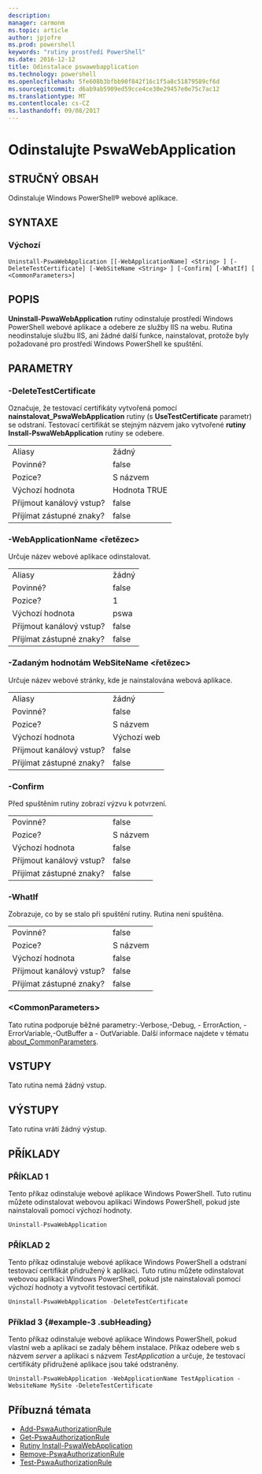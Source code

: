 ```yaml
---
description: 
manager: carmonm
ms.topic: article
author: jpjofre
ms.prod: powershell
keywords: "rutiny prostředí PowerShell"
ms.date: 2016-12-12
title: Odinstalace pswawebapplication
ms.technology: powershell
ms.openlocfilehash: 5fe608b3bfbb90f842f16c1f5a8c51879589cf6d
ms.sourcegitcommit: d6ab9ab5909ed59cce4ce30e29457e0e75c7ac12
ms.translationtype: MT
ms.contentlocale: cs-CZ
ms.lasthandoff: 09/08/2017
---
```

# <a name="uninstall-pswawebapplication"></a>Odinstalujte PswaWebApplication

## <a name="synopsis"></a>STRUČNÝ OBSAH

Odinstaluje Windows PowerShell® webové aplikace.

## <a name="syntax"></a>SYNTAXE

### <a name="default"></a>Výchozí
```
Uninstall-PswaWebApplication [[-WebApplicationName] <String> ] [-DeleteTestCertificate] [-WebSiteName <String> ] [-Confirm] [-WhatIf] [ <CommonParameters>]
```

## <a name="description"></a>POPIS

**Uninstall-PswaWebApplication** rutiny odinstaluje prostředí Windows PowerShell webové aplikace a odebere ze služby IIS na webu. Rutina neodinstaluje službu IIS, ani žádné další funkce, nainstalovat, protože byly požadované pro prostředí Windows PowerShell ke spuštění.

## <a name="parameters"></a>PARAMETRY

### <a name="-deletetestcertificate"></a>-DeleteTestCertificate

Označuje, že testovací certifikáty vytvořená pomocí **nainstalovat\_PswaWebApplication** rutiny (s **UseTestCertificate** parametr) se odstraní.
Testovací certifikát se stejným názvem jako vytvořené **rutiny Install-PswaWebApplication** rutiny se odebere.

|||  
|-|-|
| Aliasy                              | žádný                                 |
| Povinné?                            | false                                |
| Pozice?                            | S názvem                                |
| Výchozí hodnota                        | Hodnota TRUE                                 |
| Přijmout kanálový vstup?               | false                                |
| Přijímat zástupné znaky?          | false                                |

### <a name="-webapplicationname-ltstringgt"></a>-WebApplicationName &lt;řetězec&gt;

Určuje název webové aplikace odinstalovat.

|||  
|-|-|
| Aliasy                              | žádný                                 |
| Povinné?                            | false                                |
| Pozice?                            | 1                                    |
| Výchozí hodnota                        | pswa                                 |
| Přijmout kanálový vstup?               | false                                |
| Přijímat zástupné znaky?          | false                                |

### <a name="-websitename-ltstringgt"></a>-Zadaným hodnotám WebSiteName &lt;řetězec&gt;

Určuje název webové stránky, kde je nainstalována webová aplikace.

|||  
|-|-|
| Aliasy                              | žádný                                 |
| Povinné?                            | false                                |
| Pozice?                            | S názvem                                |
| Výchozí hodnota                        | Výchozí web                     |
| Přijmout kanálový vstup?               | false                                |
| Přijímat zástupné znaky?          | false                                |

### <a name="-confirm"></a>-Confirm

Před spuštěním rutiny zobrazí výzvu k potvrzení.

|||  
|-|-|
| Povinné?                            | false                                |
| Pozice?                            | S názvem                                |
| Výchozí hodnota                        | false                                |
| Přijmout kanálový vstup?               | false                                |
| Přijímat zástupné znaky?          | false                                |

### <a name="-whatif"></a>-WhatIf

Zobrazuje, co by se stalo při spuštění rutiny.
Rutina není spuštěna.

|||  
|-|-|
| Povinné?                            | false                                |
| Pozice?                            | S názvem                                |
| Výchozí hodnota                        | false                                |
| Přijmout kanálový vstup?               | false                                |
| Přijímat zástupné znaky?          | false                                |

### <a name="ltcommonparametersgt"></a>&lt;CommonParameters&gt;

Tato rutina podporuje běžné parametry:-Verbose,-Debug, - ErrorAction, - ErrorVariable,-OutBuffer a - OutVariable.
Další informace najdete v tématu [about_CommonParameters](http://go.microsoft.com/fwlink/p/?LinkID=113216).

## <a name="inputs"></a>VSTUPY

Tato rutina nemá žádný vstup.

## <a name="outputs"></a>VÝSTUPY

Tato rutina vrátí žádný výstup.

## <a name="examples"></a>PŘÍKLADY

### <a name="example-1"></a>PŘÍKLAD 1

Tento příkaz odinstaluje webové aplikace Windows PowerShell.
Tuto rutinu můžete odinstalovat webovou aplikaci Windows PowerShell, pokud jste nainstalovali pomocí výchozí hodnoty.

```PowerShell
Uninstall-PswaWebApplication
```

### <a name="example-2"></a>PŘÍKLAD 2

Tento příkaz odinstaluje webové aplikace Windows PowerShell a odstraní testovací certifikát přidružený k aplikaci.
Tuto rutinu můžete odinstalovat webovou aplikaci Windows PowerShell, pokud jste nainstalovali pomocí výchozí hodnoty a vytvořit testovací certifikát.

```PowerShell
Uninstall-PswaWebApplication -DeleteTestCertificate
```

### <a name="example-3-example-3-subheading"></a>Příklad 3 {#example-3 .subHeading}

Tento příkaz odinstaluje webové aplikace Windows PowerShell, pokud vlastní web a aplikaci se zadaly během instalace.
Příkaz odebere web s názvem *server* a aplikaci s názvem *TestApplication* a určuje, že testovací certifikáty přidružené aplikace jsou také odstraněny.

```
Uninstall-PswaWebApplication -WebApplicationName TestApplication -WebsiteName MySite -DeleteTestCertificate
```

## <a name="related-topics"></a>Příbuzná témata

- [Add-PswaAuthorizationRule](add-pswaauthorizationrule.md)
- [Get-PswaAuthorizationRule](get-pswaauthorizationrule.md)
- [Rutiny Install-PswaWebApplication](install-pswawebapplication.md)
- [Remove-PswaAuthorizationRule](remove-pswaauthorizationrule.md)
- [Test-PswaAuthorizationRule](test-pswaauthorizationrule.md)
